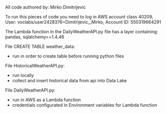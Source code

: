 All code authored by: Mirko Dimitrijevic

To run this pieces of code you need to log in AWS account class 40209, User: voclabs/user2428376=Dimitrijevic,_Mirko, Account ID: 550319664291

The Lambda function in the DailyWeatherAPI.py file has a layer containing: pandas, sqlalchemy==1.4.46

File CREATE TABLE weather_data:
- run in order to create table before running python files

File HistoricalWeatherAPI.py:
- run locally
- collect and insert historical data from api into Data Lake

File DailyWeatherAPI.py:
- run in AWS as a Lambda function
- credentials configurated in Environment variables for Lambda function
